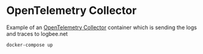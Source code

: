# OpenTelemetry Collector

Example of an [OpenTelemetry Collector](https://opentelemetry.io/docs/collector/) container which is sending the logs and traces to logbee.net

```
docker-compose up
```
